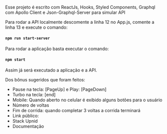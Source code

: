 Esse projeto é escrito com ReactJs, Hooks, Styled Components, Graphql com Apollo Client e Json-Graphql-Server para simular API

Para rodar a API localmente descomente a linha 12 no App.js, comente a linha 13 e execute o comando:

#### `npm run start-server`

Para rodar a aplicação basta executar o comando:

#### `npm start`

Assim já será executado a aplicação e a API.

Dos bônus sugeridos que foram feitos:
  - Pause na tecla: [PageUp] e Play: [PageDown]
  - Turbo na tecla: [end]
  - Mobile: Quando aberto no celular é exibido alguns botões para o usuário
  - Número de voltas
  - Fim de corrida: quando completar 3 voltas a corrida terminará
  - Link público: 
  - Stack Upnid
  - Documentação
  

